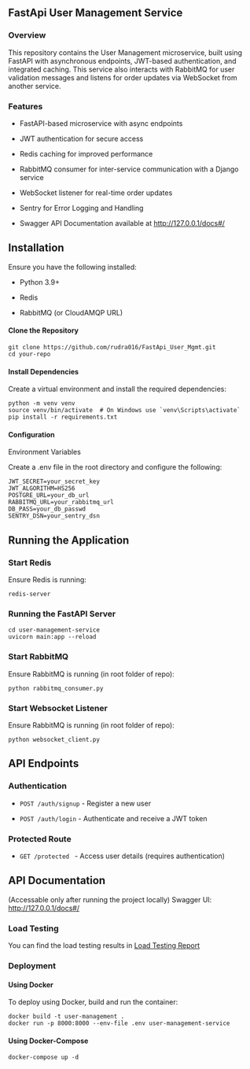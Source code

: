 ## FastApi User Management Service
### Overview

This repository contains the User Management microservice, built using FastAPI with asynchronous endpoints, JWT-based authentication, and integrated caching. This service also interacts with RabbitMQ for user validation messages and listens for order updates via WebSocket from another service.

### Features

- FastAPI-based microservice with async endpoints

- JWT authentication for secure access

- Redis caching for improved performance

- RabbitMQ consumer for inter-service communication with a Django service

- WebSocket listener for real-time order updates

- Sentry for Error Logging and Handling

- Swagger API Documentation available at http://127.0.0.1/docs#/

## Installation

Ensure you have the following installed:

 - Python 3.9+

 - Redis

 - RabbitMQ (or CloudAMQP URL)

#### Clone the Repository
``` 
git clone https://github.com/rudra016/FastApi_User_Mgmt.git
cd your-repo
```
#### Install Dependencies

Create a virtual environment and install the required dependencies:

```
python -m venv venv
source venv/bin/activate  # On Windows use `venv\Scripts\activate`
pip install -r requirements.txt
```
#### Configuration

Environment Variables

Create a .env file in the root directory and configure the following:

```
JWT_SECRET=your_secret_key
JWT_ALGORITHM=HS256
POSTGRE_URL=your_db_url
RABBITMQ_URL=your_rabbitmq_url
DB_PASS=your_db_passwd
SENTRY_DSN=your_sentry_dsn
```

## Running the Application

### Start Redis

Ensure Redis is running:
```
redis-server
```

### Running the FastAPI Server

```
cd user-management-service
uvicorn main:app --reload
```

### Start RabbitMQ

Ensure RabbitMQ is running (in root folder of repo):
```
python rabbitmq_consumer.py
```

### Start Websocket Listener

Ensure RabbitMQ is running (in root folder of repo):
```
python websocket_client.py
```

## API Endpoints

### Authentication
 - ```POST /auth/signup``` - Register a new user

 - ```POST /auth/login``` - Authenticate and receive a JWT token

### Protected Route

 - ```GET /protected ``` - Access user details (requires authentication)

## API Documentation
(Accessable only after running the project locally)
Swagger UI: http://127.0.0.1/docs#/

### Load Testing

You can find the load testing results in [Load Testing Report](https://locustreport2.tiiny.site/)

### Deployment

#### Using Docker

To deploy using Docker, build and run the container:
```
docker build -t user-management .
docker run -p 8000:8000 --env-file .env user-management-service
```
#### Using Docker-Compose
```
docker-compose up -d
```

